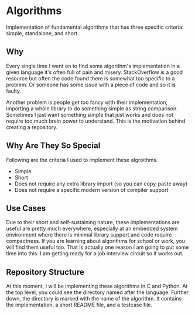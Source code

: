 # Algorithms
Implementation of fundamental algorithms that has three specific criteria: simple, standalone, and short. 

## Why
Every single time I went on to find some algorithm's implementation in a given language it's often full
of pain and misery. StackOverflow is a good resource but often the code found there is somewhat too specific
to a problem. Or someone has some issue with a piece of code and so it is faulty.

Another problem is people get too fancy with their implementation, importing a whole library to do something
simple as string comparison. Sometimes I just want something simple that just works and does not require
too much brain power to understand. This is the motivation behind creating a repository.

## Why Are They So Special
Following are the criteria I used to implement these algroithms.

- Simple
- Short
- Does not require any extra library import (so you can copy-paste away)
- Does not require a specific modern version of compiler support

## Use Cases
Due to their short and self-sustaining nature, these implementations are useful are pretty much everywhere,
especially at an embedded system environment where there is minimal library support and code require
compactness. If you are learning about algorithms for school or work, you will find them useful too. That is
actually one reason I am going to put some time into this: I am getting ready for a job interview circuit so
it works out.

## Repository Structure
At this moment, I will be implementing these algorithms in C and Python. At the top level, you could see the
directory named after the language. Further down, the directory is marked with the name of the algorithm. It
contains the implementation, a short README file, and a testcase file.
